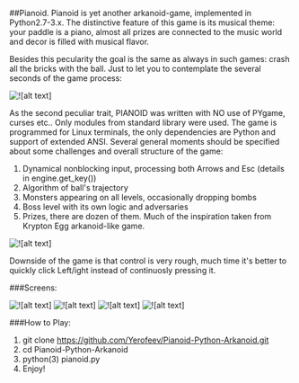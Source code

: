 ##Pianoid.
Pianoid is yet another arkanoid-game, implemented in Python2.7-3.x. The distinctive feature of this game is its musical theme: your paddle is a piano, almost all prizes are connected to the music world and decor is filled with musical flavor.

Besides this pecularity the goal is the same as always in such games: crash all the bricks with the ball. Just to let you to contemplate the several seconds of the game process:


![![alt text]]( https://github.com/Yerofeev/Pianoid-Python-Arkanoid/blob/master/pics/pianoid_1.gif)

 As the second peculiar trait, PIANOID was written with NO use of PYgame, curses etc.. Only modules from standard library were used. The game is programmed for Linux terminals, the only dependencies are Python and support of extended ANSI.
Several general moments should be specified about some challenges and overall structure of the game:
1. Dynamical nonblocking input, processing both Arrows and Esc (details in engine.get_key())
2. Algorithm of ball's trajectory
3. Monsters appearing on all levels, occasionally dropping bombs
4. Boss level with its own logic and adversaries
5. Prizes, there are dozen of them. Much of the inspiration taken from Krypton Egg arkanoid-like game.




![![alt text]](https://github.com/Yerofeev/Pianoid-Python-Arkanoid/blob/master/pics/Selection_010.png)



Downside of the game is that control is very rough, much time it's better to quickly click Left/ight instead of continuosly pressing it.

###Screens:





![![alt text]](https://github.com/Yerofeev/Pianoid-Python-Arkanoid/blob/master/pics/Selection_002.png)
![![alt text]](https://github.com/Yerofeev/Pianoid-Python-Arkanoid/blob/master/pics/Selection_007.png)
![![alt text]](https://github.com/Yerofeev/Pianoid-Python-Arkanoid/blob/master/pics/Selection_004.png)
![![alt text]](https://github.com/Yerofeev/Pianoid-Python-Arkanoid/blob/master/pics/Selection_003.png)


###How to Play:
1. git clone https://github.com/Yerofeev/Pianoid-Python-Arkanoid.git
2. cd Pianoid-Python-Arkanoid
3. python(3) pianoid.py
4. Enjoy!
